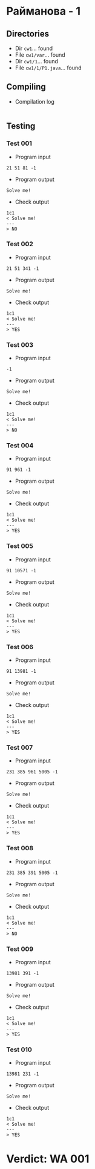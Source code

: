 # Райманова - 1
## Directories
- Dir `cw1`... found
- File `cw1/var`... found
- Dir `cw1/1`... found
- File `cw1/1/P1.java`... found
## Compiling
- Compilation log
```

```
## Testing
### Test 001
- Program input
```
21 51 81 -1

```
- Program output
```
Solve me!

```
- Check output
```
1c1
< Solve me!
---
> NO

```
### Test 002
- Program input
```
21 51 341 -1

```
- Program output
```
Solve me!

```
- Check output
```
1c1
< Solve me!
---
> YES

```
### Test 003
- Program input
```
-1

```
- Program output
```
Solve me!

```
- Check output
```
1c1
< Solve me!
---
> NO

```
### Test 004
- Program input
```
91 961 -1

```
- Program output
```
Solve me!

```
- Check output
```
1c1
< Solve me!
---
> YES

```
### Test 005
- Program input
```
91 10571 -1

```
- Program output
```
Solve me!

```
- Check output
```
1c1
< Solve me!
---
> YES

```
### Test 006
- Program input
```
91 13981 -1

```
- Program output
```
Solve me!

```
- Check output
```
1c1
< Solve me!
---
> YES

```
### Test 007
- Program input
```
231 385 961 5005 -1

```
- Program output
```
Solve me!

```
- Check output
```
1c1
< Solve me!
---
> YES

```
### Test 008
- Program input
```
231 385 391 5005 -1

```
- Program output
```
Solve me!

```
- Check output
```
1c1
< Solve me!
---
> NO

```
### Test 009
- Program input
```
13981 391 -1

```
- Program output
```
Solve me!

```
- Check output
```
1c1
< Solve me!
---
> YES

```
### Test 010
- Program input
```
13981 231 -1

```
- Program output
```
Solve me!

```
- Check output
```
1c1
< Solve me!
---
> YES

```
# Verdict: WA 001
